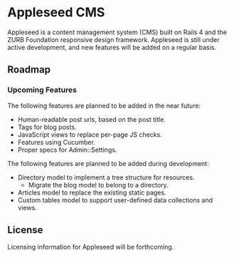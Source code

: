 # Appleseed CMS

Appleseed is a content management system (CMS) built on Rails 4 and the ZURB 
Foundation responsive design framework. Appleseed is still under active 
development, and new features will be added on a regular basis.

## Roadmap

### Upcoming Features

The following features are planned to be added in the near future:

* Human-readable post urls, based on the post title.
* Tags for blog posts.
* JavaScript views to replace per-page JS checks.
* Features using Cucumber.
* Proper specs for Admin::Settings.

The following features are planned to be added during development:

* Directory model to implement a tree structure for resources.
  * Migrate the blog model to belong to a directory.
* Articles model to replace the existing static pages.
* Custom tables model to support user-defined data collections and views.

## License

Licensing information for Appleseed will be forthcoming.
